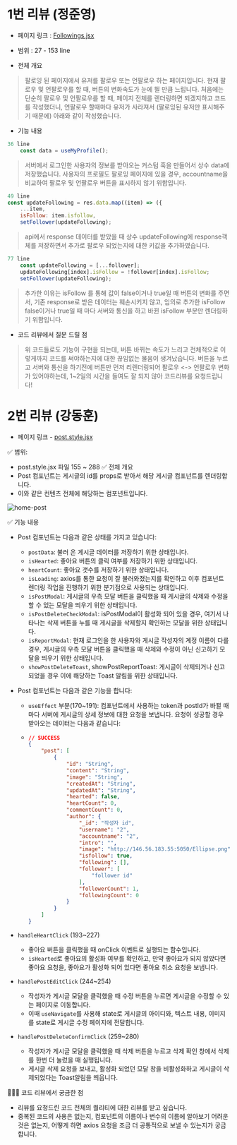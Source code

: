 # 1번 리뷰 (정준영)
* 페이지 링크 : [Followings.jsx](https://github.com/FRONTENDSCHOOL5/final-04-fearless4/blob/main/src/pages/follow/Followings.jsx)

* 범위 : 27 - 153 line

* 전체 개요
>팔로잉 된 페이지에서 유저를 팔로우 또는 언팔로우 하는 페이지입니다.
현재 팔로우 및 언팔로우를 할 때, 버튼의 변화속도가 눈에 띌 만큼 느립니다.
처음에는 단순히 팔로우 및 언팔로우를 할 때, 페이지 전체를 렌더링하면 되겠지하고 코드를 작성했더니,
언팔로우 할때마다 유저가 사라져서 (팔로잉된 유저만 표시해주기 때문에) 아래와 같이 작성했습니다.

* 기능 내용
```jsx
36 line
    const data = useMyProfile();
```
>서버에서 로그인한 사용자의 정보를 받아오는 커스텀 훅을 만들어서 상수 data에 저장했습니다.
사용자의 프로필도 팔로잉 페이지에 있을 경우, accountname을 비교하여 팔로우 및 언팔로우 버튼을 표시하지 않기 위함입니다.

```jsx
49 line
const updateFollowing = res.data.map((item) => ({
    ...item,
    isFollow: item.isfollow,
    setFollower(updateFollowing);
```
>api에서 response 데이터를 받았을 때 상수 updateFollowing에 response객체를 저장하면서 추가로 팔로우 되었는지에 대한 키값을 추가하였습니다.

```jsx
77 line
    const updateFollowing = [...follower];
    updateFollowing[index].isFollow = !follower[index].isFollow;
    setFollower(updateFollowing);
```
>추가한 이유는 isFollow 를 통해 값이 false이거나 true일 때 버튼의 변화를 주면서, 기존 response로 받은 데이터는 훼손시키지 않고, 임의로 추가한 isFollow
false이거나 true일 때 마다 서버와 통신을 하고 바뀐 isFollow 부분만 렌더링하기 위함입니다.
* 코드 리뷰에서 질문 드릴 점
>위 코드들로도 기능이 구현을 되는데, 버튼 바뀌는 속도가 느리고 전체적으로 이렇게까지 코드를 써야하는지에 대한 끊임없는 물음이 생겨났습니다. 버튼을 누르고 서버와 통신을 하기전에 버튼만 먼저 리렌더링되어 팔로우 <-> 언팔로우 변화가 있어야하는데, 1~2일의 시간을 들여도 잘 되지 않아 코드리뷰를 요청드립니다!


# 2번 리뷰 (강동훈)
* 페이지 링크 - [post.style.jsx](https://github.com/FRONTENDSCHOOL5/final-04-fearless4/blob/main/src/components/post/post.style.jsx#L171)

✅ 범위:
- post.style.jsx 파일 155 ~ 288
✅ 전체 개요
- Post 컴포넌트는 게시글의 id를 props로 받아서 해당 게시글 컴포넌트를 렌더링합니다.
- 이와 같은 컨텐츠 전체에 해당하는 컴포넌트입니다.

![home-post](https://github.com/FRONTENDSCHOOL5/final-04-fearless4/assets/113353436/008135d2-379e-4da1-b57f-b14129d0854c)

✅ 기능 내용
- Post 컴포넌트는 다음과 같은 상태를 가지고 있습니다:
  - `postData`: 불러 온 게시글 데이터를 저장하기 위한 상태입니다.
  - `isHearted`: 좋아요 버튼의 클릭 여부를 저장하기 위한 상태입니다.
  - `heartCount`: 좋아요 갯수를 저장하기 위한 상태입니다.
  - `isLoading`: axios를 통한 요청이 잘 불러와졌는지를 확인하고 이후 컴포넌트 렌더링 작업을 진행하기 위한 분기점으로 사용되는 상태입니다.
  - `isPostModal`: 게시글의 우측 모달 버튼을 클릭했을 때 게시글의 삭제와 수정을 할 수 있는 모달을 띄우기 위한 상태입니다.
  - `isPostDeleteCheckModal`: isPostModal이 활성화 되어 있을 경우, 여기서 나타나는 삭제 버튼을 누를 때 게시글을 삭제할지 확인하는 모달을 위한 상태입니다.
  - `isReportModal`: 현재 로그인을 한 사용자와 게시글 작성자의 계정 이름이 다를 경우, 게시글의 우측 모달 버튼을 클릭했을 때 삭제와 수정이 아닌 신고하기 모달을 띄우기 위한 상태입니다.
  - `showPostDeleteToast`, showPostReportToast: 게시글이 삭제되거나 신고되었을 경우 이에 해당하는 Toast 알림을 위한 상태입니다.

- Post 컴포넌트는 다음과 같은 기능을 합니다:

  - `useEffect` 부분(170~191): 컴포넌트에서 사용하는 token과 postId가 바뀔 때 마다 서버에 게시글의 상세 정보에 대한 요청을 보냅니다. 요청이 성공할 경우 받아오는 데이터는 다음과 같습니다:
  - ```json
    // SUCCESS
    {
        "post": [
            {
                "id": "String",
                "content": "String",
                "image": "String",
                "createdAt": "String",
                "updatedAt": "String",
                "hearted": false,
                "heartCount": 0,
                "commentCount": 0,
                "author": {
                    "_id": "작성자 id",
                    "username": "2",
                    "accountname": "2",
                    "intro": "",
                    "image": "http://146.56.183.55:5050/Ellipse.png",
                    "isfollow": true,
                    "following": [],
                    "follower": [
                        "follower id"
                    ],
                    "followerCount": 1,
                    "followingCount": 0
                }
            }
        ]
    }
    ```

- `handleHeartClick` (193~227)

  - 좋아요 버튼을 클릭했을 때 onClick 이벤트로 실행되는 함수입니다.
  - `isHearted`로 좋아요의 활성화 여부를 확인하고, 만약 좋아요가 되지 않았다면 좋아요 요청을, 좋아요가 활성화 되어 있다면 좋아요 취소 요청을 보냅니다.

- `handlePostEditClick` (244~254)

  - 작성자가 게시글 모달을 클릭했을 때 수정 버튼을 누르면 게시글을 수정할 수 있는 페이지로 이동합니다.
  - 이때 `useNavigate`를 사용해 state로 게시글의 아이디와, 텍스트 내용, 이미지를 state로 게시글 수정 페이지에 전달합니다.

- `handlePostDeleteConfirmClick` (259~280)
  - 작성자가 게시글 모달을 클릭했을 때 삭제 버튼을 누르고 삭제 확인 창에서 삭제를 한번 더 눌렀을 때 실행됩니다.
  - 게시글 삭제 요청을 보내고, 활성화 되었던 모달 창을 비활성화하고 게시글이 삭제되었다는 Toast알림을 띄웁니다.

🙋🏻‍♂️ 코드 리뷰에서 궁금한 점

- 리뷰를 요청드린 코드 전체의 퀄리티에 대한 리뷰를 받고 싶습니다.
- 중복된 코드의 사용은 없는지, 컴포넌트의 이름이나 변수의 이름에 알아보기 어려운 것은 없는지, 어떻게 하면 axios 요청을 조금 더 공통적으로 보낼 수 있는지가 궁금합니다.



